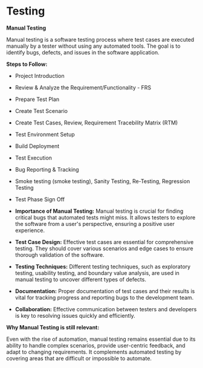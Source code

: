 # Testing

**Manual Testing**

Manual testing is a software testing process where test cases are executed manually by a tester without using any automated tools. The goal is to identify bugs, defects, and issues in the software application.

**Steps to Follow:**

* Project Introduction
* Review & Analyze the Requirement/Functionality - FRS
* Prepare Test Plan
* Create Test Scenario
* Create Test Cases, Review, Requirement Tracebility Matrix (RTM)
* Test Environment Setup
* Build Deployment
* Test Execution
* Bug Reporting & Tracking
* Smoke testing (smoke testing), Sanity Testing, Re-Testing, Regression Testing
* Test Phase Sign Off


* **Importance of Manual Testing:**  Manual testing is crucial for finding critical bugs that automated tests might miss. It allows testers to explore the software from a user's perspective, ensuring a positive user experience.
* **Test Case Design:**  Effective test cases are essential for comprehensive testing.  They should cover various scenarios and edge cases to ensure thorough validation of the software.
* **Testing Techniques:** Different testing techniques, such as exploratory testing, usability testing, and boundary value analysis, are used in manual testing to uncover different types of defects.
* **Documentation:**  Proper documentation of test cases and their results is vital for tracking progress and reporting bugs to the development team.
* **Collaboration:**  Effective communication between testers and developers is key to resolving issues quickly and efficiently.

**Why Manual Testing is still relevant:**

Even with the rise of automation, manual testing remains essential due to its ability to handle complex scenarios, provide user-centric feedback, and adapt to changing requirements.  It complements automated testing by covering areas that are difficult or impossible to automate.
